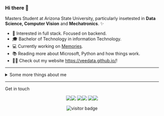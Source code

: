 ### Hi there 👋

Masters Student at Arizona State University, particularly insetested in **Data Science, Computer Vision** and **Mechatronics**. ✨

* 🧐   Interested in full stack. Focused on backend.
* 🎓   Bachelor of Technology in information Technology.
* 💻   Currently working on [Memories](https://github.com/veedata/memories).
* 📚   Reading more about Microsoft, Python and how things work.
* ✍🏻   Check out my website https://veedata.github.io/!

---

<details>
  <summary>Some more things about me</summary>
  <br>

  Some GitHub statistics:

  <p>
  <a href="https://github.com/veedata" style={"padding":10px}>
    <img align="center" src="https://github-readme-stats.vercel.app/api/top-langs/?username=veedata&title_color=ffffff&text_color=c9cacc&icon_color=2bbc8a&bg_color=1d1f21&langs_count=3" />
  </a>

  <a href="https://github.com/veedata">
    <img align="center" src="https://github-readme-stats.vercel.app/api?username=veedata&show_icons=true&line_height=27&count_private=true&title_color=ffffff&text_color=c9cacc&icon_color=2bbc8a&bg_color=1d1f21" alt="Viraj's GitHub Stats" />
  </a>
  </p>

  <a href="https://github.com/veedata">
    <img align="center" src="https://github-profile-trophy.vercel.app/?username=veedata&column=7&margin-w=13&theme=monokai" alt="Viraj's GitHub Trophy" />
  </a>

</details>
  
<hr>

Get in touch

<p align="center">
  <a href= "https://veedata.github.io"><img src="https://img.icons8.com/material-outlined/30/000000/domain.png#gh-light-mode-only"/></a><a href= "https://veedata.github.io"><img src="https://img.icons8.com/material-outlined/30/ffffff/domain.png#gh-dark-mode-only"/></a>
  <a href= "https://www.linkedin.com/in/veedata/"><img src="https://img.icons8.com/material-outlined/30/000000/linkedin.png#gh-light-mode-only"/></a><a href= "https://www.linkedin.com/in/veedata/"><img src="https://img.icons8.com/material-outlined/30/ffffff/linkedin.png#gh-dark-mode-only"/></a>
  <a href= "https://twitter.com/TheViraj_T"><img src="https://img.icons8.com/material-outlined/30/000000/twitter.png#gh-light-mode-only"/></a><a href= "https://twitter.com/TheViraj_T"><img src="https://img.icons8.com/material-outlined/30/ffffff/twitter.png#gh-dark-mode-only"/></a>
  <!-- <a href= "mail:"><img src="https://img.icons8.com/material-outlined/30/000000/new-post.png"/></a> --><!-- <a href= "mail:"><img src="https://img.icons8.com/material-outlined/30/ffffff/new-post.png"/></a> -->
</p>

<p  align="center">
<img src="https://visitor-badge.laobi.icu/badge?page_id=veedata" alt="visitor badge"/>       
</p>

</p>


<!--
**veedata/veedata** is a ✨ _special_ ✨ repository because its `README.md` (this file) appears on your GitHub profile.

Here are some ideas to get you started:

- 🔭 I’m currently working on ...
- 🌱 I’m currently learning ...
- 👯 I’m looking to collaborate on ...
- 🤔 I’m looking for help with ...
- 💬 Ask me about ...
- 📫 How to reach me: ...
- 😄 Pronouns: ...
- ⚡ Fun fact: ...
-->
